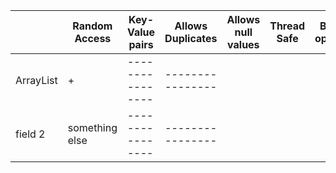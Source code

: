|          | Random Access |Key-Value pairs |Allows Duplicates|Allows null values|Thread Safe|Blocking operations|
|----------|----------------|----------------|----------------|------------------|-----------|-------------------|
| ArrayList |       +       |----------------|----------------|
| field 2 | something else |----------------|----------------|